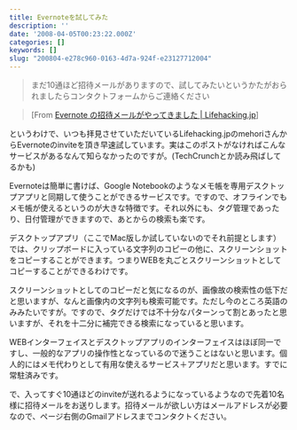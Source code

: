 ```yaml
---
title: Evernoteを試してみた
description: ''
date: '2008-04-05T00:23:22.000Z'
categories: []
keywords: []
slug: "200804-e278c960-0163-4d7a-924f-e23127712004"
---
```

> まだ10通ほど招待メールがありますので、試してみたいというかたがおられましたらコンタクトフォームからご連絡ください

> \[From [Evernote の招待メールがやってきました | Lifehacking.jp](http://lifehacking.jp/2008/03/evernote-invite/)\]

というわけで、いつも拝見させていただいているLifehacking.jpのmehoriさんからEvernoteのinviteを頂き早速試しています。実はこのポストがなければこんなサービスがあるなんて知らなかったのですが。(TechCrunchとか読み飛ばしてるかも)

Evernoteは簡単に書けば、Google Notebookのようなメモ帳を専用デスクトップアプリと同期して使うことができるサービスです。ですので、オフラインでもメモ帳が使えるというのが大きな特徴です。それ以外にも、タグ管理であったり、日付管理ができますので、あとからの検索も楽です。

デスクトップアプリ（ここでMac版しか試していないのでそれ前提とします）では、クリップボードに入っている文字列のコピーの他に、スクリーンショットをコピーすることができます。つまりWEBを丸ごとスクリーンショットとしてコピーすることができるわけです。

スクリーンショットとしてのコピーだと気になるのが、画像故の検索性の低下だと思いますが、なんと画像内の文字列も検索可能です。ただし今のところ英語のみみたいですが。ですので、タグだけでは不十分なパターンって割とあったと思いますが、それを十二分に補完できる検索になっていると思います。

WEBインターフェイスとデスクトップアプリのインターフェイスはほぼ同一ですし、一般的なアプリの操作性となっているので迷うことはないと思います。個人的にはメモ代わりとして有用な使えるサービス＋アプリだと思います。すでに常駐済みです。

で、入ってすぐ10通ほどのinviteが送れるようになっているようなので先着10名様に招待メールをお送りします。招待メールが欲しい方はメールアドレスが必要なので、ページ右側のGmailアドレスまでコンタクトください。